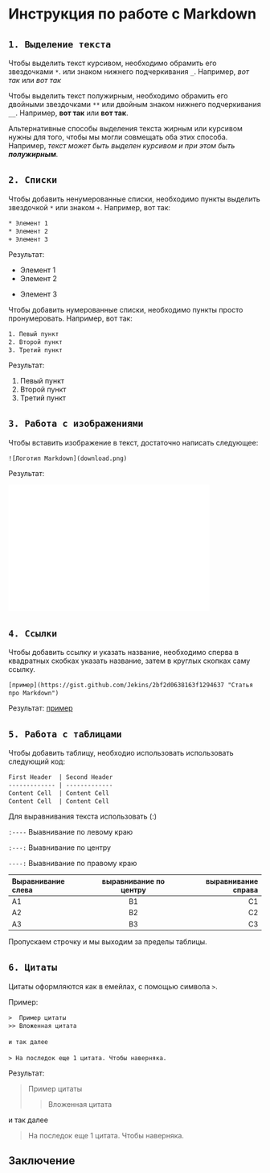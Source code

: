 # Инструкция по работе с Markdown

## `1. Выделение текста`

Чтобы выделить текст курсивом, необходимо обрамить его звездочками `*`. или знаком нижнего подчеркивания `_`.
Например, *вот так* или _вот так_

Чтобы выделить текст полужирным, необходимо обрамить его двойными звездочками `**` или двойным знаком нижнего подчеркивания `__`.
Например, **вот так** или __вот так__.

Альтернативные способы выделения текста жирным или курсивом нужны для того, чтобы мы могли совмещать оба этих способа. Например, _текст может быть выделен курсивом и при этом быть **полужирным**._


## `2. Списки`

Чтобы добавить ненумерованные списки, необходимо пункты выделить звездочкой `*` или знаком `+`.
Например, вот так:
```
* Элемент 1
* Элемент 2
+ Элемент 3
```
Результат:
* Элемент 1
* Элемент 2
+ Элемент 3

Чтобы добавить нумерованные списки, необходимо пункты просто пронумеровать.
Например, вот так:
```
1. Певый пункт
2. Второй пункт
3. Третий пункт
```
Результат:
1. Певый пункт
2. Второй пункт
3. Третий пункт

## `3. Работа с изображениями`

Чтобы вставить изображение в текст, достаточно написать следующее:
```
![Логотип Markdown](download.png)
```
Результат:

![Логотип Markdown](download.png)

## `4. Ссылки`

Чтобы добавить ссылку и указать название, необходимо сперва в квадратных скобках указать название, затем в круглых скопках саму ссылку.

```
[пример](https://gist.github.com/Jekins/2bf2d0638163f1294637 "Статья про Markdown")
```
Результат:
[пример](https://gist.github.com/Jekins/2bf2d0638163f1294637 "Статья про Markdown")

## `5. Работа с таблицами`

Чтобы добавить таблицу, необходио использовать использовать следующий код:
```
First Header  | Second Header
------------- | -------------
Content Cell  | Content Cell
Content Cell  | Content Cell
```

Для выравнивания текста использовать (:)

`:----` Выавнивание по левому краю

`:---:` Выавнивание по центру

`----:` Выавнивание по правому краю

Выравнивание слева | выравнивание по центру | выравнивание справа
:----- | :----: | -----:
A1 | B1 | C1
A2 | B2 | C2
A3 | B3 | C3

Пропускаем строчку и мы выходим за пределы таблицы.

## `6. Цитаты`

Цитаты оформляются как в емейлах, с помощью символа `>`.

Пример:
```
>  Пример цитаты
>> Вложенная цитата

и так далее

> На последок еще 1 цитата. Чтобы наверняка.
```
Результат:

>  Пример цитаты
>> Вложенная цитата

и так далее

> На последок еще 1 цитата. Чтобы наверняка.

## Заключение
